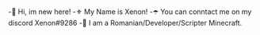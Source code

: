 -🔋 Hi, im new here!
-⚜️ My Name is Xenon!
-☂️ You can conntact me on my discord Xenon#9286
-👑 I am a Romanian/Developer/Scripter Minecraft.

